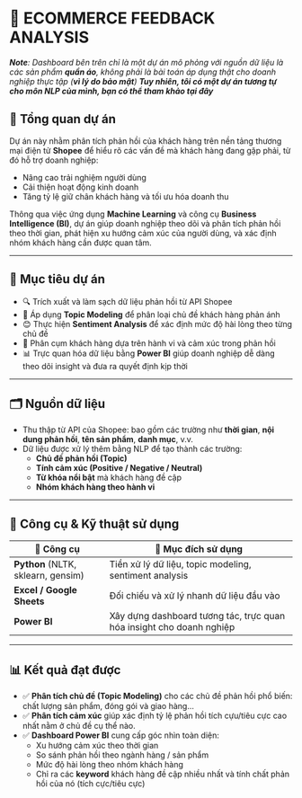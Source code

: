 # 📝 **ECOMMERCE FEEDBACK ANALYSIS**

****Note***: Dashboard bên trên chỉ là một dự án mô phỏng với nguồn dữ liệu là các sản phẩm **quần áo**, không phải là bài toán áp dụng thật cho doanh nghiệp thực tập (**vì lý do bảo mật**)*
***Tuy nhiên, tôi có một dự án tương tự cho môn NLP của mình, bạn có thể tham khảo tại đây***

## 📌 **Tổng quan dự án**

Dự án này nhằm phân tích phản hồi của khách hàng trên nền tảng thương mại điện tử **Shopee** để hiểu rõ các vấn đề mà khách hàng đang gặp phải, từ đó hỗ trợ doanh nghiệp:
- Nâng cao trải nghiệm người dùng
- Cải thiện hoạt động kinh doanh
- Tăng tỷ lệ giữ chân khách hàng và tối ưu hóa doanh thu

Thông qua việc ứng dụng **Machine Learning** và công cụ **Business Intelligence (BI)**, dự án giúp doanh nghiệp theo dõi và phân tích phản hồi theo thời gian, phát hiện xu hướng cảm xúc của người dùng, và xác định nhóm khách hàng cần được quan tâm.

---

## 🧠 **Mục tiêu dự án**

- 🔍 Trích xuất và làm sạch dữ liệu phản hồi từ API Shopee
- 🧠 Áp dụng **Topic Modeling** để phân loại chủ đề khách hàng phản ánh
- 😊 Thực hiện **Sentiment Analysis** để xác định mức độ hài lòng theo từng chủ đề
- 🧩 Phân cụm khách hàng dựa trên hành vi và cảm xúc trong phản hồi
- 📊 Trực quan hóa dữ liệu bằng **Power BI** giúp doanh nghiệp dễ dàng theo dõi insight và đưa ra quyết định kịp thời

---

## 🗂️ **Nguồn dữ liệu**

- Thu thập từ API của Shopee: bao gồm các trường như **thời gian**, **nội dung phản hồi**, **tên sản phẩm**, **danh mục**, v.v.
- Dữ liệu được xử lý thêm bằng NLP để tạo thành các trường:
  - **Chủ đề phản hồi (Topic)**
  - **Tính cảm xúc (Positive / Negative / Neutral)**
  - **Từ khóa nổi bật** mà khách hàng đề cập
  - **Nhóm khách hàng theo hành vi**

---

## 🔧 **Công cụ & Kỹ thuật sử dụng**

| 🧰 Công cụ | 📌 Mục đích sử dụng |
|-----------|----------------------|
| **Python** (NLTK, sklearn, gensim) | Tiền xử lý dữ liệu, topic modeling, sentiment analysis |
| **Excel / Google Sheets** | Đối chiếu và xử lý nhanh dữ liệu đầu vào |
| **Power BI** | Xây dựng dashboard tương tác, trực quan hóa insight cho doanh nghiệp |

---

## 📊 **Kết quả đạt được**

- ✅ **Phân tích chủ đề (Topic Modeling)** cho các chủ đề phản hồi phổ biến: chất lượng sản phẩm, đóng gói và giao hàng...
- ✅ **Phân tích cảm xúc** giúp xác định tỷ lệ phản hồi tích cựu/tiêu cực cao nhất nằm ở chủ đề cụ thể nào.
- ✅ **Dashboard Power BI** cung cấp góc nhìn toàn diện:
  - Xu hướng cảm xúc theo thời gian
  - So sánh phản hồi theo ngành hàng / sản phẩm
  - Mức độ hài lòng theo nhóm khách hàng
  - Chỉ ra các **keyword** khách hàng đề cập nhiều nhất và tính chất phản hồi của nó (tích cực/tiêu cực)
 

